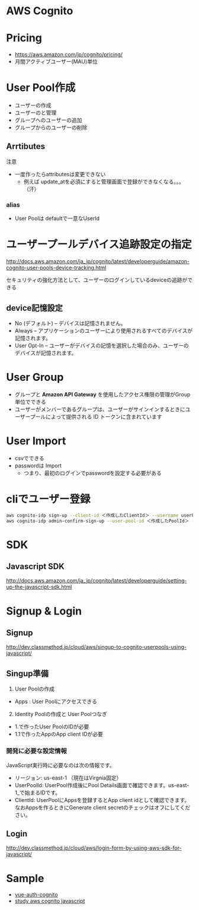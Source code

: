 AWS Cognito
============

# Pricing

+ <https://aws.amazon.com/jp/cognito/pricing/>
+ 月間アクティブユーザー(MAU)単位

# User Pool作成

+ ユーザーの作成
+ ユーザーのと管理
+ グループへのユーザーの追加
+ グループからのユーザーの削除

## Arrtibutes

注意

+ 一度作ったらattributesは変更できない
  +  例えば update_atを必須にすると管理画面で登録ができなくなる。。。（汗）

### alias

+ User Poolは defaultで一意なUserId

# ユーザープールデバイス追跡設定の指定

<http://docs.aws.amazon.com/ja_jp/cognito/latest/developerguide/amazon-cognito-user-pools-device-tracking.html>

セキュリティの強化方法として、ユーザーのログインしているdeviceの追跡ができる

## device記憶設定

+ No (デフォルト) – デバイスは記憶されません。
+ Always – アプリケーションのユーザーにより使用されるすべてのデバイスが記憶されます。
+ User Opt-In – ユーザーがデバイスの記憶を選択した場合のみ、ユーザーのデバイスが記憶されます。

# User Group

+ グループと **Amazon API Gateway** を使用したアクセス権限の管理がGroup単位でできる
+ ユーザーがメンバーであるグループは、ユーザーがサインインするときにユーザープールによって提供される ID トークンに含まれています

# User Import

+ csvでできる
+ passwordは Import
  + つまり、最初のログインでpasswordを設定する必要がある

# cliでユーザー登録

```sh
aws cognito-idp sign-up --client-id ＜作成したClientId＞ --username user01 --password 00000000 --user-attributes Name=email,Value=＜任意のEmailアドレス＞
aws cognito-idp admin-confirm-sign-up --user-pool-id ＜作成したPoolId＞ --username user01
```

# SDK

## Javascript SDK

<http://docs.aws.amazon.com/ja_jp/cognito/latest/developerguide/setting-up-the-javascript-sdk.html>


# Signup & Login

## Signup

<http://dev.classmethod.jp/cloud/aws/singup-to-cognito-userpools-using-javascript/>

## Singup準備

1. User Poolの作成
  + Apps : User Poolにアクセスできる
2. Identity Poolの作成と User Poolつなぎ
  + 1.で作ったUser PoolのIDが必要
  + 1.1で作ったAppのApp client IDが必要

### 開発に必要な設定情報

JavaScript実行時に必要なのは次の情報です。

+ リージョン: us-east-1 （現在はVirgnia固定）
+ UserPoolId: UserPool作成後にPool Details画面で確認できます。us-east-1_で始まるIDです。
+ ClientId: UserPoolにAppsを登録するとApp client idとして確認できます。なおAppsを作るときにGenerate client secretのチェックはオフにしてください。


## Login

<http://dev.classmethod.jp/cloud/aws/login-form-by-using-aws-sdk-for-javascript/>

# Sample

+ [vue-auth-cognito](https://github.com/kopterio/vue-auth-cognito)
+ [study aws cognito javascript](https://github.com/moreta/study-aws-cognito-javascript)